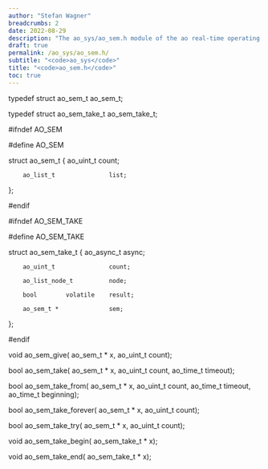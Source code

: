 ```yaml
---
author: "Stefan Wagner"
breadcrumbs: 2
date: 2022-08-29
description: "The ao_sys/ao_sem.h module of the ao real-time operating system."
draft: true
permalink: /ao_sys/ao_sem.h/ 
subtitle: "<code>ao_sys</code>"
title: "<code>ao_sem.h</code>"
toc: true
---
```


typedef struct  ao_sem_t        ao_sem_t;

typedef struct  ao_sem_take_t   ao_sem_take_t;

#ifndef AO_SEM

#define AO_SEM

struct  ao_sem_t
{
        ao_uint_t               count;

        ao_list_t               list;
};

#endif

#ifndef AO_SEM_TAKE

#define AO_SEM_TAKE

struct  ao_sem_take_t
{
        ao_async_t              async;

        ao_uint_t               count;

        ao_list_node_t          node;

        bool        volatile    result;

        ao_sem_t *              sem;
};

#endif

void    ao_sem_give(            ao_sem_t * x, ao_uint_t count);

bool    ao_sem_take(            ao_sem_t * x, ao_uint_t count, ao_time_t timeout);

bool    ao_sem_take_from(       ao_sem_t * x, ao_uint_t count, ao_time_t timeout, ao_time_t beginning);

bool    ao_sem_take_forever(    ao_sem_t * x, ao_uint_t count);

bool    ao_sem_take_try(        ao_sem_t * x, ao_uint_t count);

void    ao_sem_take_begin(      ao_sem_take_t * x);

void    ao_sem_take_end(        ao_sem_take_t * x);

